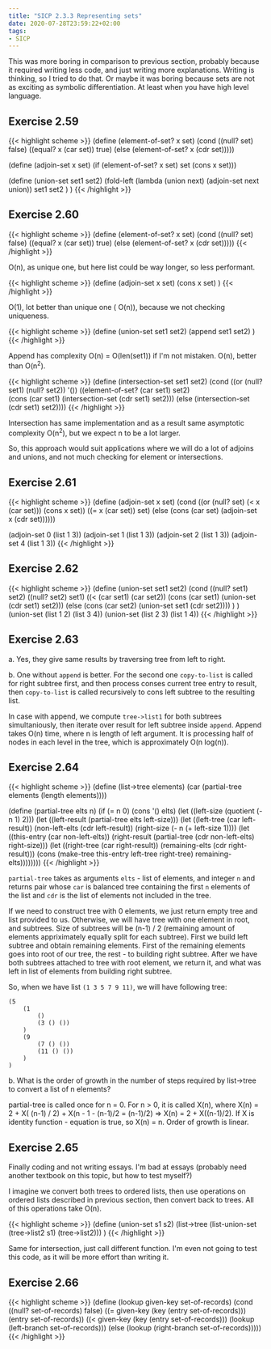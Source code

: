 ```yaml
---
title: "SICP 2.3.3 Representing sets"
date: 2020-07-28T23:59:22+02:00
tags:
- SICP
---
```


This was more boring in comparison to previous section, probably because it required writing less code, and just writing more explanations. Writing is thinking, so I tried to do that. Or maybe it was boring because sets are not as exciting as symbolic differentiation. At least when you have high level language.

<!--more-->

## Exercise 2.59

{{< highlight scheme >}}
(define (element-of-set? x set)
  (cond ((null? set) false)
        ((equal? x (car set)) true)
        (else (element-of-set? x (cdr set)))))

(define (adjoin-set x set)
  (if (element-of-set? x set)
      set
      (cons x set)))

(define (union-set set1 set2)
  (fold-left
    (lambda (union next) (adjoin-set next union))
    set1
    set2
  )
)
{{< /highlight >}}

## Exercise 2.60

{{< highlight scheme >}}
(define (element-of-set? x set)
  (cond ((null? set) false)
        ((equal? x (car set)) true)
        (else (element-of-set? x (cdr set)))))
{{< /highlight >}}

O(n), as unique one, but here list could be way longer, so less performant.


{{< highlight scheme >}}
(define (adjoin-set x set)
  (cons x set)
)
{{< /highlight >}}

O(1), lot better than unique one ( O(n)), because we not checking uniqueness.

{{< highlight scheme >}}
(define (union-set set1 set2)
  (append set1 set2)
)
{{< /highlight >}}

Append has complexity O(n) = O(len(set1)) if I'm not mistaken. O(n), better than O(n<sup>2</sup>).

{{< highlight scheme >}}
(define (intersection-set set1 set2)
  (cond ((or (null? set1) (null? set2)) '())
        ((element-of-set? (car set1) set2)        
         (cons (car set1)
               (intersection-set (cdr set1) set2)))
        (else (intersection-set (cdr set1) set2))))
{{< /highlight >}}

Intersection has same implementation and as a result same asymptotic complexity O(n<sup>2</sup>), but we expect n to be a lot larger.

So, this approach would suit applications where we will do a lot of adjoins and unions, and not much checking for element or intersections. 

## Exercise 2.61

{{< highlight scheme >}}
(define (adjoin-set x set)
  (cond ((or (null? set) (< x (car set))) (cons x set))
        ((= x (car set)) set)
        (else (cons (car set) (adjoin-set x (cdr set))))))

(adjoin-set 0 (list 1 3))
(adjoin-set 1 (list 1 3))
(adjoin-set 2 (list 1 3))
(adjoin-set 4 (list 1 3))
{{< /highlight >}}

## Exercise 2.62

{{< highlight scheme >}}
(define (union-set set1 set2)
    (cond
        ((null? set1) set2)
        ((null? set2) set1)
        ((< (car set1) (car set2)) (cons (car set1) (union-set (cdr set1) set2)))
        (else (cons (car set2) (union-set set1 (cdr set2))))
    )
)
(union-set (list 1 2) (list 3 4))
(union-set (list 2 3) (list 1 4))
{{< /highlight >}}


## Exercise 2.63
a. Yes, they give same results by traversing tree from left to right.

b. One without `append` is better. For the second one `copy-to-list` is called for right subtree first, and then process conses current tree entry to result, then `copy-to-list` is called recursively to cons left subtree to the resulting list.

In case with append, we compute `tree->list1` for both subtrees simultaniously, then iterate over result for left subtree inside `append`.  Append takes O(n) time, where n is length of left argument. It is processing half of nodes in each level in the tree, which is approximately O(n log(n)).


## Exercise 2.64
{{< highlight scheme >}}
(define (list->tree elements)
  (car (partial-tree elements (length elements))))

(define (partial-tree elts n)
  (if (= n 0)
      (cons '() elts)
      (let ((left-size (quotient (- n 1) 2)))
        (let ((left-result (partial-tree elts left-size)))
          (let ((left-tree (car left-result))
                (non-left-elts (cdr left-result))
                (right-size (- n (+ left-size 1))))
            (let ((this-entry (car non-left-elts))
                  (right-result (partial-tree (cdr non-left-elts)
                                              right-size)))
              (let ((right-tree (car right-result))
                    (remaining-elts (cdr right-result)))
                (cons (make-tree this-entry left-tree right-tree)
                      remaining-elts))))))))
{{< /highlight >}}

`partial-tree` takes as arguments `elts` - list of elements, and integer `n` and returns pair whose `car` is balanced tree containing the first `n` elements of the list and `cdr` is the list of elements not included in the tree.

If we need to construct tree with 0 elements, we just return empty tree and list provided to us. Otherwise, we will have tree with one element in root, and subtrees. Size of subtrees will be (n-1) / 2 (remaining amount of elements appriximately equally split for each subtree). First we build left subtree and obtain remaining elements. First of the remaining elements goes into root of our tree, the rest - to building right subtree. After we have both subtrees attached to tree with root element, we return it, and what was left in list of elements from building right subtree.

So, when we have list `(1 3 5 7 9 11)`, we will have following tree:

```
(5
    (1
        ()
        (3 () ())
    )
    (9
        (7 () ())
        (11 () ())
    )
)
```

b. What is the order of growth in the number of steps required by list->tree to convert a list of n elements? 

partial-tree is called once for n = 0. For n > 0, it is called X(n), where X(n) = 2 + X( (n-1) / 2) + X(n - 1 - (n-1)/2 = (n-1)/2) => X(n) = 2 + X((n-1)/2). If X is identity function - equation is true, so X(n) = n. Order of growth is linear.

## Exercise 2.65
Finally coding and not writing essays. I'm bad at essays (probably need another textbook on this topic, but how to test myself?) 

I imagine we convert both trees to ordered lists, then use operations on ordered lists described in previous section, then convert back to trees. All of this operations take O(n).

{{< highlight scheme >}}
(define (union-set s1 s2)
  (list->tree (list-union-set (tree->list2 s1) (tree->list2)))
)
{{< /highlight >}}

Same for intersection, just call different function. I'm even not going to test this code, as it will be more effort than writing it.

## Exercise 2.66

{{< highlight scheme >}}
(define (lookup given-key set-of-records)
  (cond ((null? set-of-records) false)
        ((= given-key (key (entry set-of-records)))
         (entry set-of-records))
        ((< given-key (key (entry set-of-records)))
         (lookup (left-branch set-of-records)))
        (else
         (lookup (right-branch set-of-records)))))
{{< /highlight >}}

